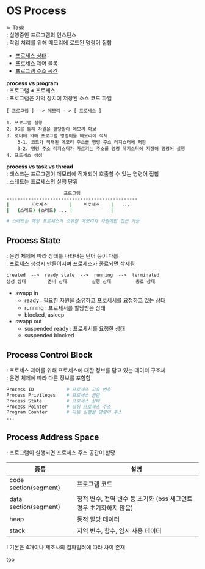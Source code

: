 # OS Process
≒ Task    
: 실행중인 프로그램의 인스턴스    
: 작업 처리를 위해 메모리에 로드된 명령어 집합   


- [프로세스 상태](#process-state)
- [프로세스 제어 블록](#process-control-block)
- [프로그램 주소 공간](#process-address-space)


**process vs program**    
: 프로그램 ≠ 프로세스    
: 프로그램은 기억 장치에 저장된 소스 코드 파일    

```
[ 프로그램 ] --> 메모리 --> [ 프로세스 ]

1. 프로그램 실행
2. OS를 통해 자원을 할당받아 메모리 확보
3. 로더에 의해 프로그램 명령어를 메모리에 적재  
    3-1. 코드가 적재된 메모리 주소를 명령 주소 레지스터에 저장
    3-2. 명령 주소 레지스터가 가르키는 주소를 명령 레지스터에 저장해 명령어 실행  
4. 프로세스 생성  
```


**process vs task vs thread**         
: 태스크는 프로그램이 메모리에 적재되어 호출할 수 있는 명령어 집합   
: 스레드는 프로세스의 실행 단위

```bash
                     프로그램
------------------------------------------------
|        프로세스        |    프로세스    |   ...
|   (스레드) (스레드) ... |              |

# 스레드는 해당 프로세스가 소유한 메모리와 자원에만 접근 가능  
```



## Process State
: 운영 체제에 따라 상태를 나타내는 단어 등이 다름    
: 프로세스 생성시 만들어지며 프로세스가 종료되면 삭제됨    

```
created  -->  ready state  -->  running  -->  terminated  
생성 상태        준비 상태         실행 상태         종료 상태
```

- swapp in
    - ready : 필요한 자원을 소유하고 프로세서를 요청하고 있는 상태
    - running : 프로세서를 할당받은 상태
    - blocked, asleep
- swapp out
    - suspended ready : 프로세서를 요청한 상태
    - suspended blocked



## Process Control Block
: 프로세스 제어를 위해 프로세스에 대한 정보를 담고 있는 데이터 구조체   
: 운영 체제에 따라 다른 정보를 포함함      

```bash
Process ID            # 프로세스 고유 번호
Process Privileges    # 프로세스 권한
Process State         # 프로세스 상태
Process Pointer       # 상위 프로세스 주소  
Program Counter       # 다음 실행될 명령어 주소  
...
```



## Process Address Space  
: 프로그램이 실행되면 프로세스 주소 공간이 할당

종류 | 설명
---|---
code section(segment) | 프로그램 코드
data section(segment) | 정적 변수, 전역 변수 등 초기화 (bss 세그먼트 경우 초기화하지 않음)
heap  | 동적 할당 데이터
stack | 지역 변수, 함수, 임시 사용 데이터

! 기본은 4개이나 제조사의 컴파일러에 따라 차이 존재  



[top](#)
